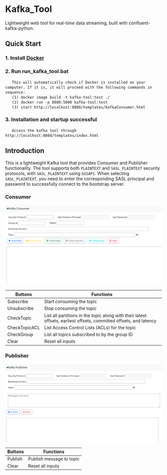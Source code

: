 # Kafka_Tool
Lightweight web tool for real-time data streaming, built with confluent-kafka-python.

## Quick Start

### 1. Install [Docker](https://www.docker.com/)
### 2. Run run_kafka_tool.bat
       This will automatically check if Docker is installed on your computer. If it is, it will proceed with the following commands in sequence:
       (1) docker image build -t kafka-tool:test ./
       (2) docker run -p 8080:5000 kafka-tool:test
       (3) start http://localhost:8080/templates/kafkaConsumer.html
### 3. Installation and startup successful
       Access the kafka tool through http://localhost:8080/templates/index.html

## Introduction

This is a lightweight Kafka tool that provides Consumer and Publisher functionality. The tool supports both `PLAINTEXT` and `SASL_PLAINTEXT` security protocols, with `SASL_PLAINTEXT` using `GSSAPI`. When selecting `SASL_PLAINTEXT`, you need to enter the corresponding SASL principal and password to successfully connect to the bootstrap server.

### Consumer

![Consumer](images/consumer.png)

| Buttons | Functions |
| ------- | ------- |
| Subscribe  | Start consuming the topic  |
| Unsubscribe  | Stop consuming the topic  |
| CheckTopic  | List all partitions in the topic along with their latest offsets, earliest offsets, committed offsets, and latency  |
| CheckTopicACL  | List Access Control Lists (ACLs) for the topic  |
| CheckGroup  | List all topics subscribed to by the group ID  |
| Clear  | Reset all inputs  |

### Publisher

![Publisher](images/publisher.png)

| Buttons | Functions |
| ------- | ------- |
| Publish  | Publish message to topic  |
| Clear  | Reset all inputs  |

##
